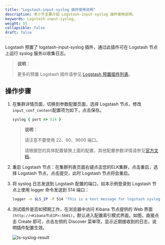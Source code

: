 ```yaml
---
title: "Logstash-input-syslog 插件使用说明"
description: 本小节主要介绍 Logstash-input-syslog 插件使用说明。
keywords: Logstash-input-syslog,
weight: 55
collapsible: false
draft: false
---
```


Logstash 预置了 logstash-input-syslog 插件，通过此插件可在 Logstash 节点上运行 syslog 服务以收集日志。

> **说明**：
>
> 更多的预置 Logstash 插件请参见 [Logstash 预置插件列表](#logstash-plugins)。

## 操作步骤

1. 在集群详情页面，切换到参数配置页面，选择 Logstash 节点，修改`input_conf_content`配置项为如下，点击保存。

   ```ruby
   syslog { port => 514 }
   ```

   > **说明**：
   >
   > 请注意不要使用 22、80、9600 端口。
   >
   > 请根据您的具体配置替换上面的配置，其他配置参数详情请参见[官方文档](https://www.elastic.co/guide/en/logstash/6.7/plugins-inputs-syslog.html)。

2. 重启 Logstash 节点：在集群列表页面右键点击您的ELK集群，点击重启，选择 Logstash 节点，点击提交，此时 Logstash 节点将会重启。

3. 将 syslog 日志发送到 Logstash 配置的端口，如本示例登录到 Logstash 节点上使用 logger 命令发送到 514 端口：

   ```bash
   logger -n $LS_IP -P 514 "This is a test message for logstash syslog plugin."
   ```

4. 测试插件是否如预期工作，在浏览器中访问 Kibana 节点提供的 Web 界面`(http://<Kibana节点IP>:5601)`，默认进入配置索引模式界面，如图，直接点击 Create 即可，点击左侧的 Discover 菜单项，显示近期接收到的日志，说明插件配置生效。

   ![ls-syslog-result](../../_images/ls-syslog-result.png)
